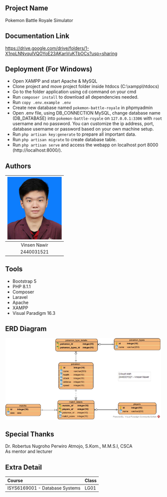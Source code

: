 ## Project Name
Pokemon Battle Royale Simulator

## Documentation Link
https://drive.google.com/drive/folders/1-X1npLNNvquIVQOYoE23AKanVuKTbOCs?usp=sharing

## Deployment (For Windows)
  * Open XAMPP and start Apache & MySQL
  * Clone project and move project folder inside htdocs (C:\xampp\htdocs)
  * Go to the folder application using cd command on your cmd
  * Run `composer install` to download all dependencies needed.
  * Run `copy .env.example .env`
  * Create new database named `pokemon-battle-royale` in phpmyadmin
  * Open .env file, using DB_CONNECTION MySQL, change database name (DB_DATABASE) into `pokemon-battle-royale` on `127.0.0.1:3306` with `root` username and no password. You can customize the ip address, port, database username or password based on your own machine setup.
  * Run  `php artisan key:generate` to prepare all important data.
  * Run `php artisan migrate` to create database table.
  * Run `php artisan serve` and access the webapp on localhost port 8000 (http://localhost:8000/).

## Authors
|       <img src="public/assets/image/VinsenN.jpeg" height="200px"/>       |
| :----------------------------------------------------------------------: |
|                    Vinsen Nawir                                          |
|                     2440031521                                           |

## Tools
- Bootstrap 5
- PHP 8.1.1
- Composer
- Laravel
- Apache
- XAMPP
- Visual Paradigm 16.3

## ERD Diagram
<img src="public/assets/image/ERD.jpg" width="500px"/>

## Special Thanks
Dr. Robertus Nugroho Perwiro Atmojo, S.Kom., M.M.S.I, CSCA <br>
As mentor and lecturer

## Extra Detail

| Course                          | Class |
| :-----------------------------  | :---- |
| ISYS6169001 - Database Systems  | LG01  |
